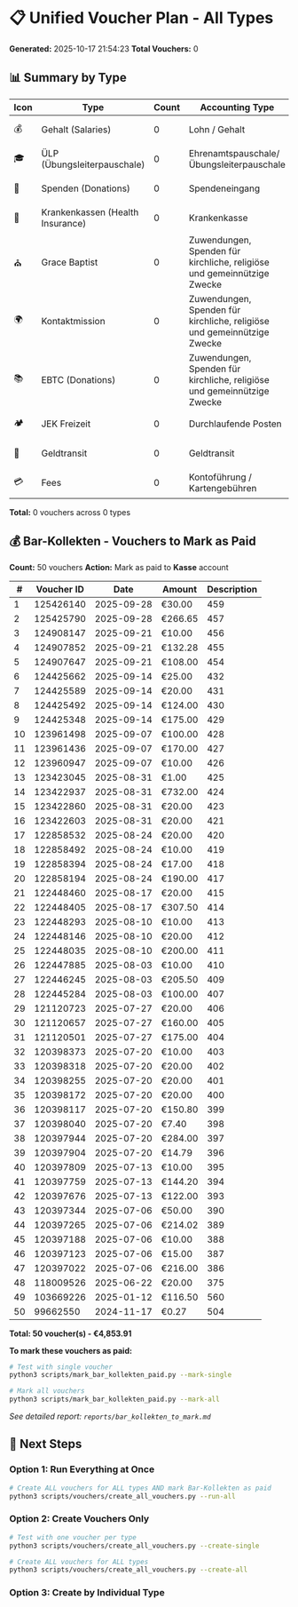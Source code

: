 # 📋 Unified Voucher Plan - All Types

**Generated:** 2025-10-17 21:54:23
**Total Vouchers:** 0

## 📊 Summary by Type

| Icon | Type | Count | Accounting Type | Status |
|------|------|-------|-----------------|--------|
| 💰 | Gehalt (Salaries) | 0 | Lohn / Gehalt | ⚪ None |
| 🎓 | ÜLP (Übungsleiterpauschale) | 0 | Ehrenamtspauschale/Übungsleiterpauschale | ⚪ None |
| 💝 | Spenden (Donations) | 0 | Spendeneingang | ⚪ None |
| 🏥 | Krankenkassen (Health Insurance) | 0 | Krankenkasse | ⚪ None |
| ⛪ | Grace Baptist | 0 | Zuwendungen, Spenden für kirchliche, religiöse und gemeinnützige Zwecke | ⚪ None |
| 🌍 | Kontaktmission | 0 | Zuwendungen, Spenden für kirchliche, religiöse und gemeinnützige Zwecke | ⚪ None |
| 📚 | EBTC (Donations) | 0 | Zuwendungen, Spenden für kirchliche, religiöse und gemeinnützige Zwecke | ⚪ None |
| 🏕️ | JEK Freizeit | 0 | Durchlaufende Posten | ⚪ None |
| 🏦 | Geldtransit | 0 | Geldtransit | ⚪ None |
| 💳 | Fees | 0 | Kontoführung / Kartengebühren | ⚪ None |

**Total:** 0 vouchers across 0 types

## 💰 Bar-Kollekten - Vouchers to Mark as Paid

**Count:** 50 vouchers
**Action:** Mark as paid to **Kasse** account

| # | Voucher ID | Date | Amount | Description |
|---|------------|------|--------|-------------|
| 1 | 125426140 | 2025-09-28 | €30.00 | 459 |
| 2 | 125425790 | 2025-09-28 | €266.65 | 457 |
| 3 | 124908147 | 2025-09-21 | €10.00 | 456 |
| 4 | 124907852 | 2025-09-21 | €132.28 | 455 |
| 5 | 124907647 | 2025-09-21 | €108.00 | 454 |
| 6 | 124425662 | 2025-09-14 | €25.00 | 432 |
| 7 | 124425589 | 2025-09-14 | €20.00 | 431 |
| 8 | 124425492 | 2025-09-14 | €124.00 | 430 |
| 9 | 124425348 | 2025-09-14 | €175.00 | 429 |
| 10 | 123961498 | 2025-09-07 | €100.00 | 428 |
| 11 | 123961436 | 2025-09-07 | €170.00 | 427 |
| 12 | 123960947 | 2025-09-07 | €10.00 | 426 |
| 13 | 123423045 | 2025-08-31 | €1.00 | 425 |
| 14 | 123422937 | 2025-08-31 | €732.00 | 424 |
| 15 | 123422860 | 2025-08-31 | €20.00 | 423 |
| 16 | 123422603 | 2025-08-31 | €20.00 | 421 |
| 17 | 122858532 | 2025-08-24 | €20.00 | 420 |
| 18 | 122858492 | 2025-08-24 | €10.00 | 419 |
| 19 | 122858394 | 2025-08-24 | €17.00 | 418 |
| 20 | 122858194 | 2025-08-24 | €190.00 | 417 |
| 21 | 122448460 | 2025-08-17 | €20.00 | 415 |
| 22 | 122448405 | 2025-08-17 | €307.50 | 414 |
| 23 | 122448293 | 2025-08-10 | €10.00 | 413 |
| 24 | 122448146 | 2025-08-10 | €20.00 | 412 |
| 25 | 122448035 | 2025-08-10 | €200.00 | 411 |
| 26 | 122447885 | 2025-08-03 | €10.00 | 410 |
| 27 | 122446245 | 2025-08-03 | €205.50 | 409 |
| 28 | 122445284 | 2025-08-03 | €100.00 | 407 |
| 29 | 121120723 | 2025-07-27 | €20.00 | 406 |
| 30 | 121120657 | 2025-07-27 | €160.00 | 405 |
| 31 | 121120501 | 2025-07-27 | €175.00 | 404 |
| 32 | 120398373 | 2025-07-20 | €10.00 | 403 |
| 33 | 120398318 | 2025-07-20 | €20.00 | 402 |
| 34 | 120398255 | 2025-07-20 | €20.00 | 401 |
| 35 | 120398172 | 2025-07-20 | €20.00 | 400 |
| 36 | 120398117 | 2025-07-20 | €150.80 | 399 |
| 37 | 120398040 | 2025-07-20 | €7.40 | 398 |
| 38 | 120397944 | 2025-07-20 | €284.00 | 397 |
| 39 | 120397904 | 2025-07-20 | €14.79 | 396 |
| 40 | 120397809 | 2025-07-13 | €10.00 | 395 |
| 41 | 120397759 | 2025-07-13 | €144.20 | 394 |
| 42 | 120397676 | 2025-07-13 | €122.00 | 393 |
| 43 | 120397344 | 2025-07-06 | €50.00 | 390 |
| 44 | 120397265 | 2025-07-06 | €214.02 | 389 |
| 45 | 120397188 | 2025-07-06 | €10.00 | 388 |
| 46 | 120397123 | 2025-07-06 | €15.00 | 387 |
| 47 | 120397022 | 2025-07-06 | €216.00 | 386 |
| 48 | 118009526 | 2025-06-22 | €20.00 | 375 |
| 49 | 103669226 | 2025-01-12 | €116.50 | 560 |
| 50 | 99662550 | 2024-11-17 | €0.27 | 504 |

**Total: 50 voucher(s) - €4,853.91**


**To mark these vouchers as paid:**
```bash
# Test with single voucher
python3 scripts/mark_bar_kollekten_paid.py --mark-single

# Mark all vouchers
python3 scripts/mark_bar_kollekten_paid.py --mark-all
```

*See detailed report: `reports/bar_kollekten_to_mark.md`*

## 🚀 Next Steps

### Option 1: Run Everything at Once
```bash
# Create ALL vouchers for ALL types AND mark Bar-Kollekten as paid
python3 scripts/vouchers/create_all_vouchers.py --run-all
```

### Option 2: Create Vouchers Only
```bash
# Test with one voucher per type
python3 scripts/vouchers/create_all_vouchers.py --create-single

# Create ALL vouchers for ALL types
python3 scripts/vouchers/create_all_vouchers.py --create-all
```

### Option 3: Create by Individual Type
```bash
```
